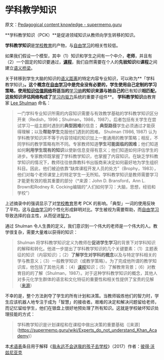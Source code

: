 # 学科教学知识

原文：[Pedagogical content knowledge - supermemo.guru](https://supermemo.guru/wiki/Pedagogical_content_knowledge)

**学科教学知识（PCK）**是促进领域知识从教师向学生转移的知识。

**学科教学知识**是[学校教育](https://supermemo.guru/wiki/Schooling)的产物，与[自由学习](https://supermemo.guru/wiki/Free_learning)的相关性较低。

如果我们假设一个模型，其中（1）知识和学生之间有一个中介，**老师**，并且有（2）一个固定的知识要通过，**[课程](https://supermemo.guru/wiki/Curriculum)**，我们自然需要在个人的**先验知识**和**课程**之间建立[语义桥梁](https://supermemo.guru/wiki/Semantic_learning)。

关于转移到学生大脑的知识的[语义距离](https://supermemo.guru/wiki/Semantic_distance)的特定内容专业知识，可以称为**「学科教学知识」**。这个概念在[自由学习](https://supermemo.guru/wiki/Free_learning)中是完全没有必要的，学生使用自己定制的学习策略，使用[知识估值网络](https://supermemo.guru/wiki/Knowledge_valuation_network)将适当的**[学习熵](https://supermemo.guru/wiki/Learntropy)**的知识来源与她自己的**已有知识**相匹配，这些知识评估网络构成了**[学习内驱力](https://supermemo.guru/wiki/Learn_drive)系统的重要子组件**。 **学科教学知识**由教育家 [Lee Shulman](https://en.wikipedia.org/wiki/Lee_Shulman) 命名：

> 一门学科专业知识所需的内容知识需要与有效教学基础的学科教学知识区分开来（Redish，1996；Shulman，1986，1987）。后者包括有关学生在尝试学习一组主题时遇到的**典型困难**的信息； **典型路径**学生必须通过才能获得理解；以及**帮助学生**克服他们遇到的困难。 Shulman (1986, 1987) 认为学科教学知识并不等于内容领域的知识加上一套通用的教学策略；相反，不同学科的教学策略有所不同。专家教师知道**学生可能面临的困难**；他们知道如何**利用学生现有的知识**以使新信息变得有意义；他们知道如何评估学生的进步。专家教师既掌握了学科教学知识，也掌握了内容知识。在缺乏学科教学知识的情况下，教师往往依靠教科书出版商来决定如何最好地为学生组织科目。因此，他们被迫依靠“缺席课程开发人员的处方”（Brophy，1983），他们对每个老师课堂上的特定学生一无所知。学科教学知识是教师需要学习才能更有效的极其重要的部分（*来源：John D. Bransford，Ann L. Brown和Rodney R. Cocking编辑的“人们如何学习：大脑，思想，经验和学校”）

上述摘录中的强调显示了对[学校教育](https://supermemo.guru/wiki/Schooling)思考 PCK 的影响。「典型」一词的使用反映了平均，这与[自由学习](https://supermemo.guru/wiki/Free_learning)的个性化形成鲜明对比。学生被视为需要帮助，而[自由学习](https://supermemo.guru/wiki/Free_learning)导致选择的自主性，从而促进[智力](https://supermemo.guru/wiki/Intelligence)。

通过 Shulman 令人生畏的定义，我们意识到一个伟大的老师是一个伟大的人。教学很复杂，需要大量难以获得的知识：

> Shulman 将学科教学知识定义为教师在**促进学生学习**的背景下对学科知识的解释和转化。他进一步提出了学科教学知识的几个关键要素：（1）主题表征的知识（内容知识）；（2）**了解学生对学科的概念**以及与特定学科相关的学与教意义；（3）一般教学知识（或教学策略）。为了完成他所谓的教学知识库，他包括了其他元素：（4）[课程](https://supermemo.guru/wiki/Curriculum)知识；（5）了解教育背景；（6）对教育目的的了解（Shulman，1987）。对于这种学科教学知识的概念，其他人对多元化学生群体的语言和文化特征的重要性和相关性提供了宝贵的见解（[来源](https://www.idra.org/resource-center/pedagogical-content-knowledge/)）

不幸的是，整个方法剥夺了学生的所有计划和决策。当教师锻炼他们的智力时，学生应该机器人地专注于成为「智慧」的接收者。艰难的决定和解决问题留给老师，而记忆留给学生，他们在银盘上很好地预处理了所有知识。这就是学校破坏知识处理技能的方式：

> 学科教学知识是计划课程和在课程中做出决策的重要基础（[来源] (https://supermemo.guru/wiki/Experts_do_not_understand_Khan_Academy)）

本[术语表](https://supermemo.guru/wiki/Glossary)条目用于解释《[我永远不会送我的孩子去学校](https://supermemo.guru/wiki/Problem_of_Schooling)》（2017）作者：[彼得·沃兹尼亚克](https://supermemo.guru/wiki/Piotr_Wozniak)